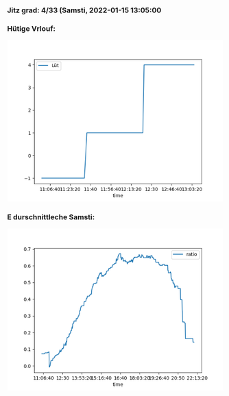 ### Jitz grad: 4/33 (Samsti, 2022-01-15 13:05:00

### Hütige Vrlouf:
![Graph](Today.png)

### E durschnittleche Samsti:
![Graph](Samsti.png)